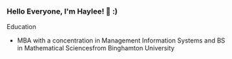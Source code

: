 ### Hello Everyone, I'm Haylee! 👋 :) 

Education
* MBA with a concentration in Management Information Systems and BS in Mathematical Sciencesfrom Binghamton University
